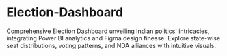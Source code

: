 # Election-Dashboard
Comprehensive Election Dashboard unveiling Indian politics' intricacies, integrating Power BI analytics and Figma design finesse. Explore state-wise seat distributions, voting patterns, and NDA alliances with intuitive visuals.
